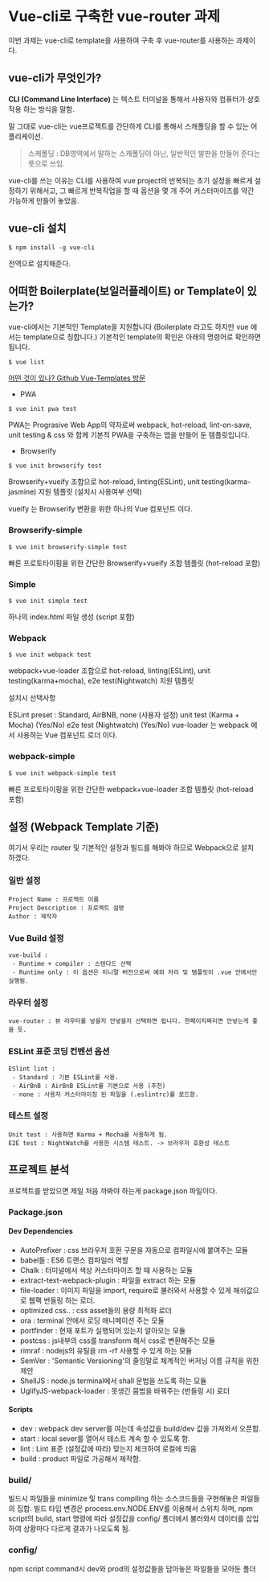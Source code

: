 # Vue-cli로 구축한 vue-router 과제

이번 과제는 vue-cli로 template을 사용하여 구축 후 vue-router를 사용하는 과제이다.

## vue-cli가 무엇인가?

**CLI (Command Line Interface)** 는 텍스트 터미널을 통해서 사용자와 컴퓨터가 상호작용 하는 방식을 말함.

말 그대로 vue-cli는 vue프로젝트를 간단하게 CLI를 통해서 스캐폴딩을 할 수 있는 어플리케이션.

> 스케폴딩 : DB영역에서 말하는 스캐폴딩이 아닌, 일반적인 발판을 만들어 준다는 뜻으로 쓰임.

vue-cli를 쓰는 이유는 CLI를 사용하여 vue project의 반복되는 초기 설정을 빠르게 설정하기 위해서고, 그 빠르게 반복작업을 할 때 옵션을 몇 개 주어 커스터마이즈를 약간 가능하게 만들어 놓았음.

## vue-cli 설치

```
$ npm install -g vue-cli
```

전역으로 설치해준다.

## 어떠한 Boilerplate(보일러플레이트) or Template이 있는가?

vue-cli에서는 기본적인 Template을 지원합니다 (Boilerplate 라고도 하지만 vue 에서는 template으로 칭합니다.) 기본적인 template의 확인은 아래의 명령어로 확인하면 됩니다.

```
$ vue list
```

[어떤 것이 있나? Github Vue-Templates 방문](https://github.com/vuejs-templates)

- PWA

```
$ vue init pwa test
```

PWA는 Prograsive Web App의 약자로써 webpack, hot-reload, lint-on-save, unit testing & css 와 함께 기본적 PWA을 구축하는 앱을 만들어 둔 템플릿입니다.

- Browserify

```
$ vue init browserify test
```

Browserify+vueify 조합으로 hot-reload, linting(ESLint), unit testing(karma-jasmine) 지원 템플릿 (설치시 사용여부 선택)

vueify 는 Browserify 변환을 위한 하나의 Vue 컴포넌트 이다.

### Browserify-simple

```
$ vue init browserify-simple test
```

빠른 프로토타이핑을 위한 간단한 Browserify+vueify 조합 템플릿 (hot-reload 포함)

### Simple

```
$ vue init simple test
```

하나의 index.html 파일 생성 (script 포함)

### Webpack

```
$ vue init webpack test
```

webpack+vue-loader 조합으로 hot-reload, linting(ESLint), unit testing(karma+mocha), e2e test(Nightwatch) 지원 템플릿

설치시 선택사항

ESLint preset : Standard, AirBNB, none (사용자 설정)
unit test (Karma + Mocha) (Yes/No)
e2e test (Nightwatch) (Yes/No)
vue-loader 는 webpack 에서 사용하는 Vue 컴포넌트 로더 이다.

### webpack-simple

```
$ vue init webpack-simple test
```

빠른 프로토타이핑을 위한 간단한 webpack+vue-loader 조합 템플릿 (hot-reload 포함)

## 설정 (Webpack Template 기준)

여기서 우리는 router 및 기본적인 설정과 빌드를 해봐야 하므로 Webpack으로 설치 하겠다.

### 일반 설정

```
Project Name : 프로젝트 이름
Project Description : 프로젝트 설명
Author : 제작자
```

### Vue Build 설정

```
vue-build :
 - Runtime + compiler : 스텐다드 선택
 - Runtime only : 이 옵션은 미니멀 버전으로써 예외 처리 및 템플릿이 .vue 안에서만 실행됨.
```

### 라우터 설정

```
vue-router : 뷰 라우터를 넣을지 안넣을지 선택하면 됩니다. 한페이지짜리면 안넣는게 좋을 듯.
```

### ESLint 표준 코딩 컨벤션 옵션

```
ESlint lint :
 - Standard : 기본 ESLint를 사용.
 - AirBnB : AirBnB ESLint를 기본으로 사용 (추천)
 - none : 사용자 커스터마이징 된 파일을 (.eslintrc)를 로드함.
```

### 테스트 설정

```
Unit test : 사용하면 Karma + Mocha를 사용하게 됨.
E2E test : NightWatch를 사용한 시스템 테스트. -> 브라우저 호환성 테스트
```

## 프로젝트 분석

프로젝트를 받았으면 제일 처음 까봐야 하는게 package.json 파일이다.

### Package.json

#### Dev Dependencies

 - AutoPrefixer : css 브라우저 호환 구문을 자동으로 컴파일시에 붙여주는 모듈
 - babel들 : ES6 트랜스 컴파일러 역할
 - Chalk : 터미널에서 색상 커스터마이즈 할 때 사용하는 모듈
 - extract-text-webpack-plugin : 파일을 extract 하는 모듈
 - file-loader : 이미지 파일을 import, require로 불러와서 사용할 수 있게 해쉬값으로 웹팩 번들링 하는 로더.
 - optimized css.. : css asset들의 용량 최적화 로더
 - ora : terminal 안에서 로딩 애니메이션 주는 모듈
 - portfinder : 현재 포트가 실행되어 있는지 알아오는 모듈
 - postcss : js내부의 css를 transform 해서 css로 변환해주는 모듈
 - rimraf : nodejs의 유틸을 rm -rf 사용할 수 있게 하는 모듈
 - SemVer : 'Semantic Versioning'의 줄임말로 체계적인 버저닝 이름 규칙을 위한 제안
 - ShellJS : node.js terminal에서 shall 문법을 쓰도록 하는 모듈
 - UglifyJS-webpack-loader : 못생긴 뭄법을 바꿔주는 (번들링 시) 로더

#### Scripts

 - dev : webpack dev server를 여는데 속성값을 build/dev 값을 가져와서 오픈함.
 - start : local sever를 열어서 테스트 계속 할 수 있도록 함.
 - lint : Lint 표준 (설정값에 따라) 맞는지 체크하여 로컬에 띄움
 - build : product 파일로 가공해서 제작함.

### build/

빌드시 파일들을 minimize 및 trans compiling 하는 소스코드들을 구현해놓은 파일들의 집합.
빌드 타입 변경은 process.env.NODE.ENV를 이용해서 스위치 하며, npm script의 build, start 명령에 따라 설정값을 config/ 폴더에서 불러와서 데이터를 삽입하여 상황마다 다르게 결과가 나오도록 됨.

### config/

npm script command시 dev와 prod의 설정값들을 담아놓은 파일들을 모아둔 폴더
